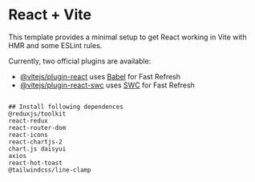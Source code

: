 # React + Vite

This template provides a minimal setup to get React working in Vite with HMR and some ESLint rules.

Currently, two official plugins are available:

- [@vitejs/plugin-react](https://github.com/vitejs/vite-plugin-react/blob/main/packages/plugin-react/README.md) uses [Babel](https://babeljs.io/) for Fast Refresh
- [@vitejs/plugin-react-swc](https://github.com/vitejs/vite-plugin-react-swc) uses [SWC](https://swc.rs/) for Fast Refresh

`````

## Install following dependences
@reduxjs/toolkit 
react-redux 
react-router-dom 
react-icons 
react-chartjs-2 
chart.js daisyui 
axios 
react-hot-toast  
@tailwindcss/line-clamp

`````
